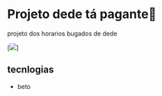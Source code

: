 # Projeto dede tá pagante🚀
projeto dos horarios bugados de dede

[<img src="Animação.gif">]

## tecnlogias
- beto
